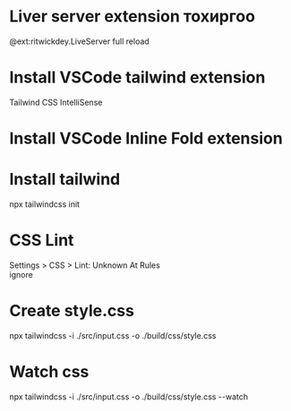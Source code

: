
# Liver server extension тохиргоо
@ext:ritwickdey.LiveServer full reload<br>

# Install VSCode tailwind extension
Tailwind CSS IntelliSense<br>

# Install VSCode Inline Fold extension

# Install tailwind
npx tailwindcss init<br>

# CSS Lint
Settings > CSS > Lint: Unknown At Rules<br>
ignore<br>

# Create style.css
npx tailwindcss -i ./src/input.css -o ./build/css/style.css<br>

# Watch css
npx tailwindcss -i ./src/input.css -o ./build/css/style.css --watch



